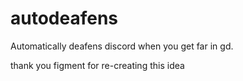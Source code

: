 # autodeafens
Automatically deafens discord when you get far in gd.

thank you figment for re-creating this idea

